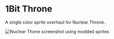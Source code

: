 # 1Bit Throne

A single color sprite overhaul for Nuclear Throne.

![Nuclear Thone screenshot using modded sprites](https://thumbs.gfycat.com/LightheartedKeyBorer-size_restricted.gif)
